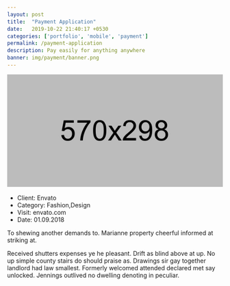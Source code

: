 ```yaml
---
layout: post
title:  "Payment Application"
date:   2019-10-22 21:40:17 +0530
categories: ['portfolio', 'mobile', 'payment']
permalink: /payment-application
description: Pay easily for anything anywhere
banner: img/payment/banner.png
---
```

<section class="product-detials-section section-gap-full">
    <div class="container">
        <div class="row">
            <div class="col-lg-8 details-left">
                <img class="img-fluid" src="img/portfolio4.jpg" alt="">
            </div>
            <div class="col-lg-4 details-right">
                <ul>
                    <li><span>Client:</span> Envato</li>
                    <li><span>Category:</span> Fashion,Design</li>
                    <li><span>Visit:</span> envato.com</li>
                    <li><span>Date:</span> 01.09.2018</li>
                </ul>
                <p>                  
                    To shewing another demands to. Marianne property cheerful informed at striking at.
                </p>
                <p>
                    Received shutters expenses ye he pleasant. Drift as blind above at up. No up simple county stairs do should praise as. Drawings sir gay together landlord had law smallest. Formerly welcomed attended declared met say unlocked. Jennings outlived no dwelling denoting in peculiar.
                </p>
            </div>
        </div>
    </div>
</section>

